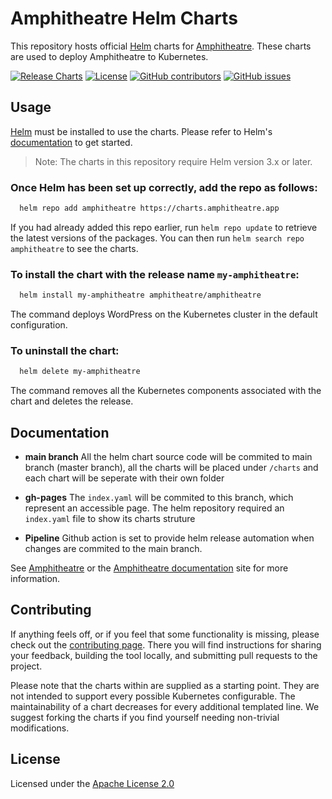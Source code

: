 # Amphitheatre Helm Charts

This repository hosts official [Helm](https://helm.sh) charts for
[Amphitheatre](https://amphitheatre.app). These charts are used to deploy
Amphitheatre to Kubernetes.

[![Release
Charts](https://github.com/amphitheatre-app/charts/actions/workflows/release.yml/badge.svg)](https://github.com/amphitheatre-app/charts/actions/workflows/release.yml)
[![License](https://img.shields.io/github/license/amphitheatre-app/charts)](https://github.com/amphitheatre-app/charts/blob/master/LICENSE)
[![GitHub
contributors](https://img.shields.io/github/contributors/amphitheatre-app/charts)](https://github.com/amphitheatre-app/desktop/graphs/charts)
[![GitHub
issues](https://img.shields.io/github/issues/amphitheatre-app/desktop)](https://github.com/amphitheatre-app/desktop/issues)

## Usage

[Helm](https://helm.sh) must be installed to use the charts.  Please refer to
Helm's [documentation](https://helm.sh/docs) to get started.

> Note: The charts in this repository require Helm version 3.x or later.

### Once Helm has been set up correctly, add the repo as follows:

```sh
  helm repo add amphitheatre https://charts.amphitheatre.app
```

If you had already added this repo earlier, run `helm repo update` to retrieve
the latest versions of the packages.  You can then run `helm search repo
amphitheatre` to see the charts.

### To install the chart with the release name `my-amphitheatre`:

```sh
  helm install my-amphitheatre amphitheatre/amphitheatre
```

The command deploys WordPress on the Kubernetes cluster in the default
configuration.

### To uninstall the chart:

```sh
  helm delete my-amphitheatre
```

The command removes all the Kubernetes components associated with the chart and
deletes the release.

## Documentation

- **main branch** All the helm chart source code will be commited to main branch
  (master branch), all the charts will be placed under `/charts` and each chart
  will be  seperate with their own folder

- **gh-pages** The `index.yaml` will be commited to this branch, which represent
  an accessible page. The helm repository required an `index.yaml` file to show
  its  charts struture

- **Pipeline** Github action is set to provide helm release automation when
  changes are commited to the main branch.

See [Amphitheatre](https://amphitheatre.app) or the [Amphitheatre
documentation](https://docs.amphitheatre.app) site for more information.

## Contributing

If anything feels off, or if you feel that some functionality is missing, please
check out the [contributing
page](https://docs.amphitheatre.app/contributing/overview/). There you will find
instructions for sharing your feedback, building the tool locally, and
submitting pull requests to the project.

Please note that the charts within are supplied as a starting point. They are
not intended to support every possible Kubernetes configurable. The
maintainability of a chart decreases for every additional templated line. We
suggest forking the charts if you find yourself needing non-trivial
modifications.

## License

Licensed under the [Apache License
2.0](https://github.com/amphitheatre-app/desktop/blob/master/LICENSE)
